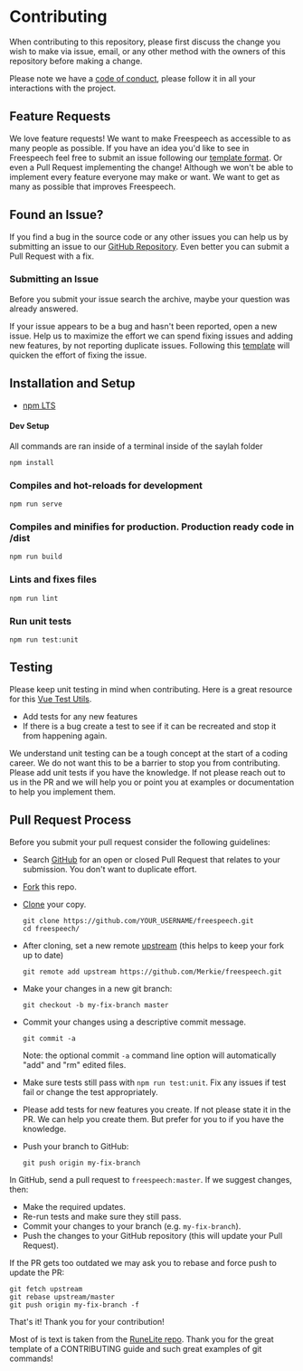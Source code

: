 # Contributing

 When contributing to this repository, please first discuss the change you wish to make via issue,
 email, or any other method with the owners of this repository before making a change.

 Please note we have a [code of conduct](../.github/CODE_OF_CONDUCT.md), please follow it in all your interactions with the project.

## Feature Requests
We love feature requests! We want to make Freespeech as accessible to as many people as possible. If you have an
idea you'd like to see in Freespeech feel free to submit an issue following our [template format](ISSUE_TEMPLATE/feature_request.md). Or even a Pull Request implementing the
change! Although we won't be able to implement every feature everyone may make or want. We want to get as many as possible
that improves Freespeech.

## <a name="issue"></a> Found an Issue?

If you find a bug in the source code or any other issues you can help us by
submitting an issue to our [GitHub Repository](https://github.com/Merkie/freespeech/issues). Even better you can submit a Pull Request
with a fix.

### Submitting an Issue
Before you submit your issue search the archive, maybe your question was already answered.

If your issue appears to be a bug and hasn't been reported, open a new issue. Help us to maximize
the effort we can spend fixing issues and adding new features, by not reporting duplicate issues.
Following this [template](ISSUE_TEMPLATE/bug_report.md) will quicken the effort of fixing the issue.


## Installation and Setup

* [npm LTS](https://nodejs.org/en/)

#### Dev Setup
All commands are ran inside of a terminal inside of the saylah folder
```
npm install
```

### Compiles and hot-reloads for development
```
npm run serve
```

### Compiles and minifies for production. Production ready code in /dist
```
npm run build
```

### Lints and fixes files
```
npm run lint
``` 

### Run unit tests
```
npm run test:unit
```

## Testing
Please keep unit testing in mind when contributing. Here is a great resource for this [Vue Test Utils](https://vue-test-utils.vuejs.org).
- Add tests for any new features
- If there is a bug create a test to see if it can be recreated and stop it from happening again.

 We understand unit testing can be a tough concept at the start of a coding career. We do not want this to be a barrier to stop you from contributing. Please add unit tests if you have the knowledge. If not please reach out to us in the PR and we will help you or point you at examples or documentation to help you implement them.

 ##  <a name="prProcess"></a> Pull Request Process
Before you submit your pull request consider the following guidelines:

* Search [GitHub](https://github.com/Merkie/freespeech/pulls) for an open or closed Pull Request
  that relates to your submission. You don't want to duplicate effort.
* [Fork](https://help.github.com/articles/fork-a-repo/) this repo.
* [Clone](https://help.github.com/articles/cloning-a-repository/) your copy.
    ```shell
    git clone https://github.com/YOUR_USERNAME/freespeech.git
    cd freespeech/
    ```
* After cloning, set a new remote [upstream](https://help.github.com/articles/configuring-a-remote-for-a-fork/) (this helps to keep your fork up to date)
    
    ```shell
    git remote add upstream https://github.com/Merkie/freespeech.git
    ```

* Make your changes in a new git branch:

    ```shell
    git checkout -b my-fix-branch master
    ```

* Commit your changes using a descriptive commit message.

    ```shell
    git commit -a
    ```
  Note: the optional commit `-a` command line option will automatically "add" and "rm" edited files.

* Make sure tests still pass with `npm run test:unit`. Fix any issues if test fail or change the test appropriately.
* Please add tests for new features you create. If not please state it in the PR. We can help you create them. But prefer for you to if you have the knowledge.

* Push your branch to GitHub:

    ```shell
    git push origin my-fix-branch
    ```

In GitHub, send a pull request to `freespeech:master`.
If we suggest changes, then:

* Make the required updates.
* Re-run tests and make sure they still pass.
* Commit your changes to your branch (e.g. `my-fix-branch`).
* Push the changes to your GitHub repository (this will update your Pull Request).

If the PR gets too outdated we may ask you to rebase and force push to update the PR:

```shell
git fetch upstream
git rebase upstream/master
git push origin my-fix-branch -f
```

That's it! Thank you for your contribution! 


Most of is text is taken from the [RuneLite repo](https://github.com/runelite/runelite/blob/master/.github/CONTRIBUTING.md).
Thank you for the great template of a CONTRIBUTING guide and such great examples of git commands!
